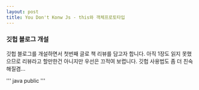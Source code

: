 ```yaml
---
layout: post
title: You Don't Konw Js - this와 객체프로토타입
---
```


### 깃헙 블로그 개설
깃헙 블로그를 개설하면서 첫번째 글로 책 리뷰를 담고자 합니다.
아직 1장도 읽지 못했으므로 리뷰라고 할만한건 아니지만 우선은 끄적여 보렵니다.
깃헙 사용법도 좀 더 친숙해질겸...

''' java
public
'''
